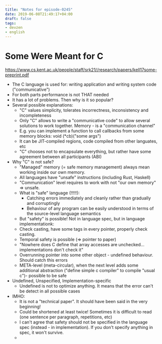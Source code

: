 ```yaml
---
title: "Notes for episode-0245"
date: 2019-06-08T21:49:17+04:00
draft: false
tags:
- devzen
- english
---
```


# Some Were Meant for C
https://www.cs.kent.ac.uk/people/staff/srk21//research/papers/kell17some-preprint.pdf

- The C language is used for: writing application and writing system code ("communicative")
- For both parts performance is not THAT needed
- It has a lot of problems. Then why is it so popular?
- Several possible explanations:
    - "C" values simplicity, tolerates incorrectness, inconsistency and incompleteness
    - Only "C" allows to write a "communicative code" to allow several solutions to work together. 
        Memory - is a "communication channel"
    - E.g. you can implement a function to call callbacks from some memory blocks: void (*cb)("some args")
    - It can be JIT-compiled regions, code compiled from other languates, etc
    - "C" chooses not to encapsulate everything, but rather have some agreement between all participants (ABI)
- Why "C" is not safe?
    - "Managed" memory (= safe memory management) always mean working inside our own memory.
    - All languages have "unsafe" instructions (including Rust, Haskell)
    - "Communication" level requires to work with not "our own memory" => unsafe.
    - What is "safe" language (!!!!!):
        - Catching errors immediately and cleanly rather than gradually and corruptingly
        - Behaviour of any program can be easily understood in terms of the source-level language semantics
    - But "safety" is possible! Not in language spec, but in language implementationk:
    - Check casting, have some tags in every pointer, properly check casting.
    - Temporal safety is possible (=> pointer to paper)
    - "Nowhere does C define that array accesses are unchecked... implementations don't check it"
    - Overrunning pointer into some other object - undefined behaviour. Should catch this errors
    - META-level (meta-circular), when the next level adds some additional abstraction
        ("define simple c compiler" to compile "usual c")- possible to be safe
- Undefined, Unspecified, Implementation-specific
    - Undefined is not to optimize anything. It means that the error can't be detect in all possible cases
- IMHO:
    - It is not a "technical paper". It should have been said in the very beginning!
    - Could be shortened at least twice! Sometimes it is difficult to read (one sentence per paragraph, repetitions, etc)
    - I can't agree that safety should not be specified in the language spec (instead - in implementation).
        If you don't specify anything in spec, it won't survive.
    -
